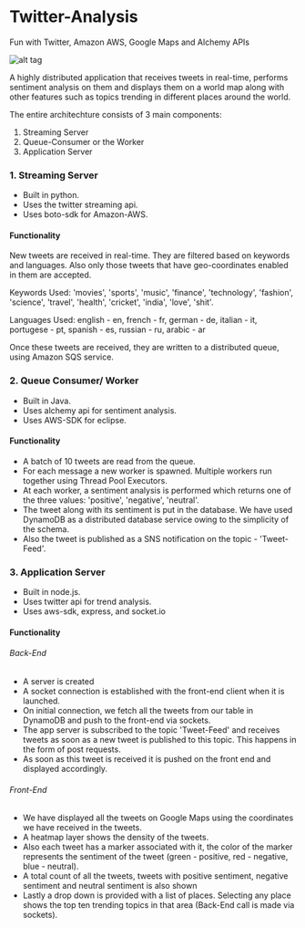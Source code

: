 # Twitter-Analysis
Fun with Twitter, Amazon AWS, Google Maps and Alchemy APIs

![alt tag](https://raw.github.com/bahuljain/Twitter-Analysis/screenshot.jpg)

A highly distributed application that receives tweets in real-time, performs sentiment analysis on them and displays them on a world map along with other features such as topics trending in different places around the world.

The entire architechture consists of 3 main components:

1. Streaming Server
2. Queue-Consumer or the Worker
3. Application Server

### 1. Streaming Server
- Built in python.
- Uses the twitter streaming api.
- Uses boto-sdk for Amazon-AWS.

#### Functionality
New tweets are received in real-time. They are filtered based on keywords and languages. Also only those tweets that have geo-coordinates enabled in them are accepted.

Keywords Used: 'movies', 'sports', 'music', 'finance', 'technology', 'fashion', 'science', 'travel', 'health', 'cricket', 'india', 'love', 'shit'.

Languages Used: english - en, french - fr, german - de, italian - it, portugese - pt, spanish - es, russian - ru, arabic - ar
 
Once these tweets are received, they are written to a distributed queue, using Amazon SQS service.

### 2. Queue Consumer/ Worker
- Built in Java.
- Uses alchemy api for sentiment analysis.
- Uses AWS-SDK for eclipse.

#### Functionality
- A batch of 10 tweets are read from the queue.
- For each message a new worker is spawned. Multiple workers run together using Thread Pool Executors.
- At each worker, a sentiment analysis is performed which returns one of the three values: 'positive', 'negative', 'neutral'.
- The tweet along with its sentiment is put in the database. We have used DynamoDB as a distributed database service owing to the simplicity of the schema.
- Also the tweet is published as a SNS notification on the topic - 'Tweet-Feed'.

### 3. Application Server
- Built in node.js.
- Uses twitter api for trend analysis.
- Uses aws-sdk, express, and socket.io

#### Functionality
###### Back-End
- A server is created
- A socket connection is established with the front-end client when it is launched.
- On initial connection, we fetch all the tweets from our table in DynamoDB and push to the front-end via sockets.
- The app server is subscribed to the topic 'Tweet-Feed' and receives tweets as soon as a new tweet is published to this topic. This happens in the form of post requests.
- As soon as this tweet is received it is pushed on the front end and displayed accordingly.

###### Front-End
- We have displayed all the tweets on Google Maps using the coordinates we have received in the tweets.
- A heatmap layer shows the density of the tweets.
- Also each tweet has a marker associated with it, the color of the marker represents the sentiment of the tweet (green - positive, red - negative, blue - neutral).
- A total count of all the tweets, tweets with positive sentiment, negative sentiment and neutral sentiment is also shown
- Lastly a drop down is provided with a list of places. Selecting any place shows the top ten trending topics in that area (Back-End call is made via sockets).
